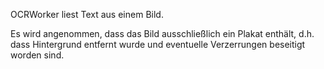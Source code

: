 OCRWorker liest Text aus einem Bild.

Es wird angenommen, dass das Bild ausschließlich ein Plakat enthält, d.h. dass Hintergrund entfernt wurde und eventuelle Verzerrungen beseitigt worden sind.
